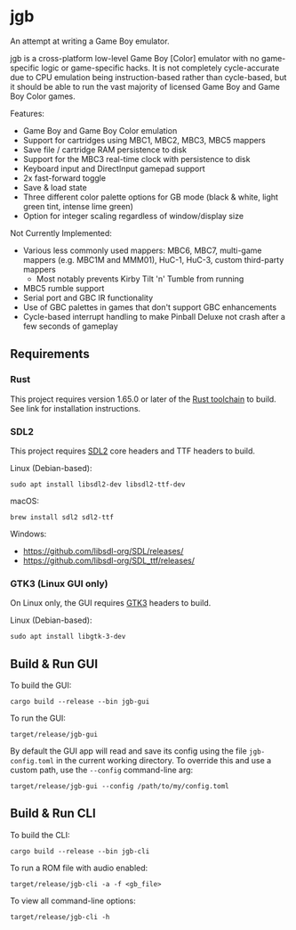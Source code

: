 # jgb

An attempt at writing a Game Boy emulator.

jgb is a cross-platform low-level Game Boy \[Color\] emulator with no game-specific logic or game-specific hacks. It is not completely cycle-accurate due to CPU emulation being instruction-based rather than cycle-based, but it should be able to run the vast majority of licensed Game Boy and Game Boy Color games.

Features:
* Game Boy and Game Boy Color emulation
* Support for cartridges using MBC1, MBC2, MBC3, MBC5 mappers
* Save file / cartridge RAM persistence to disk
* Support for the MBC3 real-time clock with persistence to disk
* Keyboard input and DirectInput gamepad support
* 2x fast-forward toggle
* Save & load state
* Three different color palette options for GB mode (black & white, light green tint, intense lime green)
* Option for integer scaling regardless of window/display size

Not Currently Implemented:
* Various less commonly used mappers: MBC6, MBC7, multi-game mappers (e.g. MBC1M and MMM01), HuC-1, HuC-3, custom third-party mappers
  * Most notably prevents Kirby Tilt 'n' Tumble from running
* MBC5 rumble support
* Serial port and GBC IR functionality
* Use of GBC palettes in games that don't support GBC enhancements
* Cycle-based interrupt handling to make Pinball Deluxe not crash after a few seconds of gameplay

## Requirements

### Rust

This project requires version 1.65.0 or later of the [Rust toolchain](https://doc.rust-lang.org/book/ch01-01-installation.html) to build.
See link for installation instructions.

### SDL2

This project requires [SDL2](https://www.libsdl.org/) core headers and TTF headers to build.

Linux (Debian-based):
```shell
sudo apt install libsdl2-dev libsdl2-ttf-dev
```

macOS:
```shell
brew install sdl2 sdl2-ttf
```

Windows:
* https://github.com/libsdl-org/SDL/releases/
* https://github.com/libsdl-org/SDL_ttf/releases/

### GTK3 (Linux GUI only)

On Linux only, the GUI requires [GTK3](https://www.gtk.org/) headers to build.

Linux (Debian-based):
```shell
sudo apt install libgtk-3-dev
```

## Build & Run GUI

To build the GUI:
```shell
cargo build --release --bin jgb-gui
```

To run the GUI:
```shell
target/release/jgb-gui
```

By default the GUI app will read and save its config using the file `jgb-config.toml` in the current working directory. To override this and use a custom path, use the `--config` command-line arg:
```shell
target/release/jgb-gui --config /path/to/my/config.toml
```

## Build & Run CLI

To build the CLI:
```shell
cargo build --release --bin jgb-cli
```

To run a ROM file with audio enabled:
```shell
target/release/jgb-cli -a -f <gb_file>
```

To view all command-line options:
```shell
target/release/jgb-cli -h
```
